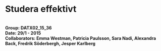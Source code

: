 Studera effektivt
=======
<br><b>Group: DATX02_15_36 
<br><b> Date: 29/1 - 2015 
<br><b> Collaborators: Emma Westman, Patricia Paulsson, Sara Nadi, Alexandra Back, Fredrik Söderbergh, Jesper Karlberg
